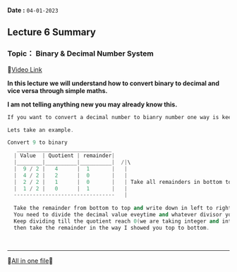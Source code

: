 **Date :** `04-01-2023`
## Lecture 6 Summary
### Topic： Binary & Decimal Number System
📍[Video Link](https://www.youtube.com/watch?v=bWrsk0QizEk&list=PLDzeHZWIZsTryvtXdMr6rPh4IDexB5NIA&index=6)

**In this lecture we will understand how to convert binary to decimal and vice versa through simple maths.**

**I am not telling anything new you may already know this.**

```c++
If you want to convert a decimal number to bianry number one way is keep dividing the value by 2 

Lets take an example.

Convert 9 to binary
   ______________________________
  | Value  | Quotient | remainder|
  |________|__________|__________|  /|\
  |  9 / 2 |   4      |  1       |   |
  |  4 / 2 |   2      |  0       |   |
  |  2 / 2 |   1      |  0       |   | Take all remainders in bottom to top direction 
  |  1 / 2 |   0      |  1       |   |
  --------------------------------   |
  
  Take the remainder from bottom to top and write down in left to right direction that is 1 0 0 1
  You need to divide the decimal value eveytime and whatever divisor you get you again divide it by 2.
  Keep dividing till the quotient reach 0(we are taking integer and integer don't allow decimal values)
  then take the remainder in the way I showed you top to bottom.
 
 
 ```
  
  
  <hr>
  
  📑[All in one file](/Journey_so_far.md)📍
